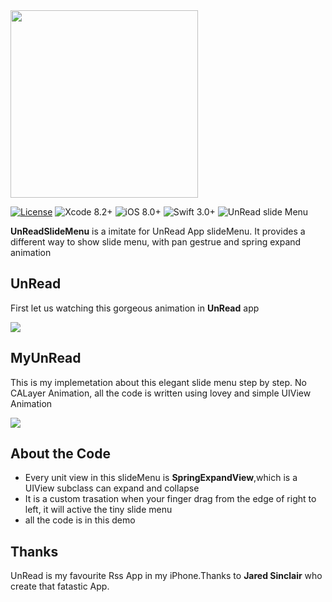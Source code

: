 <img src="https://cdn.rawgit.com/sishenyihuba/UnReadSlideMenu/master/Images/UnRead.png" width = "300"/>

[![License](https://img.shields.io/cocoapods/l/Hero.svg?style=flat)](https://github.com/lkzhao/Hero/blob/master/LICENSE?raw=true)
![Xcode 8.2+](https://img.shields.io/badge/Xcode-8.2%2B-blue.svg)
![iOS 8.0+](https://img.shields.io/badge/iOS-8.0%2B-blue.svg)
![Swift 3.0+](https://img.shields.io/badge/Swift-3.0%2B-orange.svg)
![UnRead slide Menu](https://img.shields.io/badge/slideMenu-UnRead-UIColor(red%3A%200%2F255%2C%20green%3A%20110%2F255%2C%20blue%3A%2056%2F255%2C%20alpha%3A%201.0).svg)

**UnReadSlideMenu** is a imitate for UnRead App slideMenu. It provides a different way to show slide menu, with pan gestrue and spring expand animation

## UnRead
First let us watching this gorgeous animation in **UnRead** app

<img src ="https://cdn.rawgit.com/sishenyihuba/UnReadSlideMenu/cad52f9d/Images/UnReadRefresh.gif" />

## MyUnRead
This is my implemetation about this elegant slide menu step by step. No CALayer Animation, all the code is written using lovey and simple UIView Animation

<img src ="https://cdn.rawgit.com/sishenyihuba/UnReadSlideMenu/cad52f9d/Images/MyUnReadRefresh.gif" />

## About the Code
- Every unit view in this slideMenu is **SpringExpandView**,which is a UIView subclass can expand and collapse
- It is a custom trasation when your finger drag from the edge of right to left, it will active the tiny slide menu
- all the code is in this demo

## Thanks
UnRead is my favourite Rss App in my iPhone.Thanks to **Jared Sinclair** who create that fatastic App.
